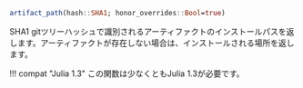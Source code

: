 ```julia
artifact_path(hash::SHA1; honor_overrides::Bool=true)
```

SHA1 gitツリーハッシュで識別されるアーティファクトのインストールパスを返します。アーティファクトが存在しない場合は、インストールされる場所を返します。

!!! compat "Julia 1.3"
    この関数は少なくともJulia 1.3が必要です。

